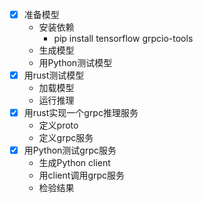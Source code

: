* [x] 准备模型
  * 安装依赖
    * pip install tensorflow grpcio-tools
  * 生成模型
  * 用Python测试模型
* [x] 用rust测试模型
  * 加载模型
  * 运行推理
* [x] 用rust实现一个grpc推理服务
  * 定义proto
  * 定义grpc服务
* [x] 用Python测试grpc服务
  * 生成Python client
  * 用client调用grpc服务
  * 检验结果
